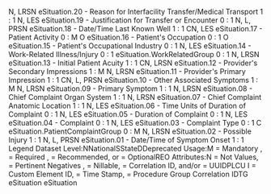 

N, LRSN
eSituation.20 - Reason for Interfacility Transfer/Medical Transport
1 : 1
N, LES
eSituation.19 - Justification for Transfer or Encounter
0 : 1
N, L, PRSN
eSituation.18 - Date/Time Last Known Well
1 : 1
CN, LES
eSituation.17 - Patient Activity
0 : M
O
eSituation.16 - Patient's Occupation
0 : 1
O
eSituation.15 - Patient's Occupational Industry
0 : 1
N, LES
eSituation.14 - Work-Related Illness/Injury
0 : 1
eSituation.WorkRelatedGroup
0 : 1
N, LRSN
eSituation.13 - Initial Patient Acuity
1 : 1
CN, LRSN
eSituation.12 - Provider's Secondary Impressions
1 : M
N, LRSN
eSituation.11 - Provider's Primary Impression
1 : 1
CN, L, PRSN
eSituation.10 - Other Associated Symptoms
1 : M
N, LRSN
eSituation.09 - Primary Symptom
1 : 1
N, LRSN
eSituation.08 - Chief Complaint Organ System
1 : 1
N, LRSN
eSituation.07 - Chief Complaint Anatomic Location
1 : 1
N, LES
eSituation.06 - Time Units of Duration of Complaint
0 : 1
N, LES
eSituation.05 - Duration of Complaint
0 : 1
N, LES
eSituation.04 - Complaint
0 : 1
N, LES
eSituation.03 - Complaint Type
0 : 1
C
eSituation.PatientComplaintGroup
0 : M
N, LRSN
eSituation.02 - Possible Injury
1 : 1
N, L, PRSN
eSituation.01 - Date/Time of Symptom Onset
1 : 1
Legend
Dataset Level:NNationalSStateDDeprecated
Usage:M = Mandatory ,  = Required ,  = Recommended, or  = OptionalREO
Attributes:N = Not Values,  = Pertinent Negatives ,  = Nillable,  = Correlation ID, and/or  = UUIDPLCU
I = Custom Element ID,  = Time Stamp,  = Procedure Group Correlation IDTG
eSituation
eSituation